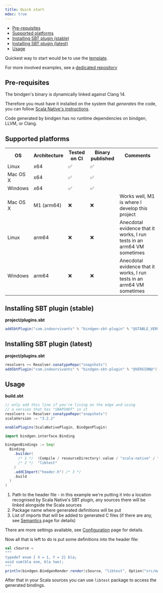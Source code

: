```yaml
---
title: Quick start
mdoc: true
---
```


<!--toc:start-->
- [Pre-requisites](#pre-requisites)
- [Supported platforms](#supported-platforms)
- [Installing SBT plugin (stable)](#installing-sbt-plugin-stable)
- [Installing SBT plugin (latest)](#installing-sbt-plugin-latest)
- [Usage](#usage)
<!--toc:end-->

Quickest way to start would be to use the [template](https://github.com/keynmol/sn-bindgen-template/).

For more involved examples, see a [dedicated repository](https://github.com/keynmol/sn-bindgen-examples/)

## Pre-requisites

The bindgen's binary is dynamically linked against Clang 14.

Therefore you must have it installed on the system that _generates_ the code, you can follow [Scala Native's instructions](https://scala-native.readthedocs.io/en/latest/user/setup.html#installing-clang-and-runtime-dependencies).

Code generated by bindgen has no runtime dependencies on bindgen, LLVM, or Clang.

## Supported platforms

<table class = 'compatibility'>
<tr><th>OS</th><th>Architecture</th><th>Tested on CI</th><th>Binary published</th><th>Comments</th></tr>
<tr>
<td>Linux</td>
<td>x64</td>
<td>✅</td>
<td>✅</td>
</tr>
<tr>
<td>Mac OS X</td>
<td>x64</td>
<td>✅</td>
<td>✅</td>
</tr>
<tr>
<td>Windows</td>
<td>x64</td>
<td>✅</td>
<td>✅</td>
</tr>
<tr>
<td>Mac OS X</td>
<td>M1 (arm64)</td>
<td>❌</td>
<td>❌</td>
<td>Works well, M1 is where I develop this project</td>
</tr>
<tr>
<td>Linux</td>
<td>arm64</td>
<td>❌</td>
<td>❌</td>
<td>Anecdotal evidence that it works, I run tests in an arm64 VM sometimes</td>
</tr>
<tr>
<td>Windows</td>
<td>arm64</td>
<td>❌</td>
<td>❌</td>
<td>Anecdotal evidence that it works, I run tests in an arm64 VM sometimes</td>
</tr>
</table>


## Installing SBT plugin (stable)

**project/plugins.sbt**
```scala
addSbtPlugin("com.indoorvivants" % "bindgen-sbt-plugin" % "@STABLE_VERSION@")
```

## Installing SBT plugin (latest)

**project/plugins.sbt**
```scala
resolvers += Resolver.sonatypeRepo("snapshots")
addSbtPlugin("com.indoorvivants" % "bindgen-sbt-plugin" % "@VERSION@")
```

## Usage

**build.sbt**

```scala
// only add this line if you're living on the edge and using 
// a version that has "SNAPSHOT" in it
resolvers += Resolver.sonatypeRepo("snapshots")
scalaVersion := "3.2.2"

enablePlugins(ScalaNativePlugin, BindgenPlugin)

import bindgen.interface.Binding

bindgenBindings := Seq(
  Binding
    .builder(
      /* 1 */  (Compile / resourceDirectory).value / "scala-native" / "header.h",
      /* 2 */  "libtest"
    )
    .addCImport("header.h") /* 3 */
    .build
  )
)
```

1. Path to the header file - in this example we're putting it into a location
   recognised by Scala Native's SBT plugin, any sources there will be linked alongside
   the Scala sources
2. Package name where generated definitions will be put
3. List of imports that will be added to generated C files (if there are any, see [Semantics](/semantics) page for details)

There are more settings available, see [Configuration](/configuration#sbt-plugin) page for details.

Now all that is left to do is put some definitions into the header file:

```scala mdoc:passthrough
val cSource = 
"""
typedef enum { X = 1, Y = 2} bla;
void sum(bla one, bla two);
"""
println(bindgen.BindgenRender.render(cSource, "libtest", Option("src/main/resources/scala-native/header.h")))
```

After that in your Scala sources you can use `libtest` package to access the 
generated bindings.

